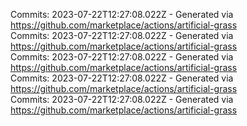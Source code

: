Commits: 2023-07-22T12:27:08.022Z - Generated via https://github.com/marketplace/actions/artificial-grass
<br>
Commits: 2023-07-22T12:27:08.022Z - Generated via https://github.com/marketplace/actions/artificial-grass
<br>
Commits: 2023-07-22T12:27:08.022Z - Generated via https://github.com/marketplace/actions/artificial-grass
<br>
Commits: 2023-07-22T12:27:08.022Z - Generated via https://github.com/marketplace/actions/artificial-grass
<br>
Commits: 2023-07-22T12:27:08.022Z - Generated via https://github.com/marketplace/actions/artificial-grass
<br>
